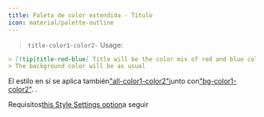 ```yaml
---
title: Paleta de color extendida - Título
icon: material/palette-outline
---
```

> `title-color1-color2-`
Usage:
```md
> [!tip|title-red-blue] Title will be the color mix of red and blue colors of this theme
> The background color will be as usual
```

El estilo en sí se aplica también["all-color1-color2"](../combined-styling/page-10.md)junto con["bg-color1-color2"](../bg-styling/page-10.md).
.

Requisitos[this Style Settings option](../../Style-Settings/Editor/Accent-Colors/index.md#enabled-extended-color-palette)a seguir